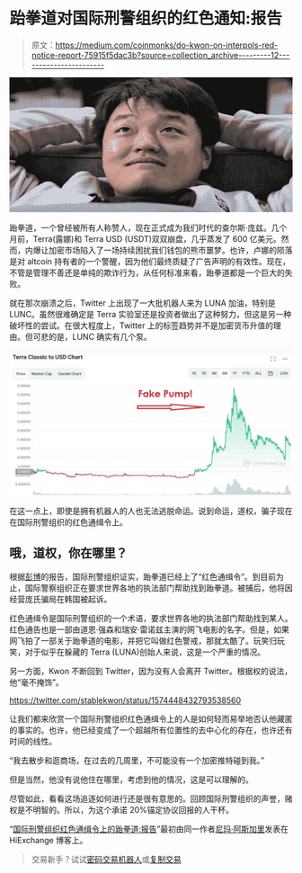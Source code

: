 # 跆拳道对国际刑警组织的红色通知:报告

> 原文：<https://medium.com/coinmonks/do-kwon-on-interpols-red-notice-report-75915f5dac3b?source=collection_archive---------12----------------------->

![](img/0a5e179d68a36bee2eacec020da6a521.png)

跆拳道，一个曾经被所有人称赞人，现在正式成为我们时代的查尔斯·庞兹。几个月前，Terra(露娜)和 Terra USD (USDT)双双崩盘，几乎蒸发了 600 亿美元。然而，内爆让加密市场陷入了一场持续困扰我们钱包的熊市噩梦。也许，卢娜的陨落是对 altcoin 持有者的一个警醒，因为他们最终质疑了广告声明的有效性。现在，不管是管理不善还是单纯的欺诈行为，从任何标准来看，跆拳道都是一个巨大的失败。

就在那次崩溃之后，Twitter 上出现了一大批机器人来为 LUNA 加油，特别是 LUNC。虽然很难确定是 Terra 实验室还是投资者做出了这种努力，但这是另一种破坏性的尝试。在很大程度上，Twitter 上的标签趋势并不是加密货币升值的理由。但可悲的是，LUNC 确实有几个泵。

![](img/6f7dbc77140b233c12dcb7ee8ed9d051.png)

在这一点上，即使是拥有机器人的人也无法逃脱命运。说到命运，道权，骗子现在在国际刑警组织的红色通缉令上。

## 哦，道权，你在哪里？

根据[彭博](http://bloomberg.com/news/articles/2022-09-26/south-korea-says-interpol-issued-red-notice-for-terra-s-do-kwon#xj4y7vzkg?leadSource=uverify%20wall)的报告，国际刑警组织证实，跆拳道已经上了“红色通缉令”。到目前为止，国际警察组织正在要求世界各地的执法部门帮助找到跆拳道。被捕后，他将因经营庞氏骗局在韩国被起诉。

红色通缉令是国际刑警组织的一个术语，要求世界各地的执法部门帮助找到某人。红色通告也是一部由道恩·强森和瑞安·雷诺兹主演的网飞电影的名字。但是，如果网飞拍了一部关于跆拳道的电影，并把它叫做红色警戒，那就太酷了。玩笑归玩笑，对于似乎在躲藏的 Terra (LUNA)创始人来说，这是一个严重的情况。

另一方面，Kwon 不断回到 Twitter，因为没有人会离开 Twitter。根据权的说法，他“毫不掩饰”。

https://twitter.com/stablekwon/status/1574448432793538560

让我们都来欣赏一个国际刑警组织红色通缉令上的人是如何轻而易举地否认他藏匿的事实的。也许，他已经变成了一个超越所有位置性的去中心化的存在，也许还有时间的线性。

“我去散步和逛商场，在过去的几周里，不可能没有一个加密推特碰到我。”

但是当然，他没有说他住在哪里，考虑到他的情况，这是可以理解的。

尽管如此，看看这场追逐如何进行还是很有意思的。回顾国际刑警组织的声誉，赌权是不明智的。所以，为这个承诺 20%锚定协议回报的人干杯。

“[国际刑警组织红色通缉令上的跆拳道:报告](https://blog.hi.exchange/do-kwon-on-interpols-red-notice-report/)”最初由同一作者[尼玛·阿斯加里](https://blog.hi.exchange/author/nimaasgari/)发表在 HiExchange 博客上。

> 交易新手？试试[密码交易机器人](/coinmonks/crypto-trading-bot-c2ffce8acb2a)或[复制交易](/coinmonks/top-10-crypto-copy-trading-platforms-for-beginners-d0c37c7d698c)